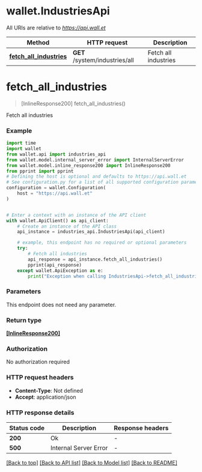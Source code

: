 # wallet.IndustriesApi

All URIs are relative to *https://api.wall.et*

Method | HTTP request | Description
------------- | ------------- | -------------
[**fetch_all_industries**](IndustriesApi.md#fetch_all_industries) | **GET** /system/industries/all | Fetch all industries


# **fetch_all_industries**
> [InlineResponse200] fetch_all_industries()

Fetch all industries

### Example


```python
import time
import wallet
from wallet.api import industries_api
from wallet.model.internal_server_error import InternalServerError
from wallet.model.inline_response200 import InlineResponse200
from pprint import pprint
# Defining the host is optional and defaults to https://api.wall.et
# See configuration.py for a list of all supported configuration parameters.
configuration = wallet.Configuration(
    host = "https://api.wall.et"
)


# Enter a context with an instance of the API client
with wallet.ApiClient() as api_client:
    # Create an instance of the API class
    api_instance = industries_api.IndustriesApi(api_client)

    # example, this endpoint has no required or optional parameters
    try:
        # Fetch all industries
        api_response = api_instance.fetch_all_industries()
        pprint(api_response)
    except wallet.ApiException as e:
        print("Exception when calling IndustriesApi->fetch_all_industries: %s\n" % e)
```


### Parameters
This endpoint does not need any parameter.

### Return type

[**[InlineResponse200]**](InlineResponse200.md)

### Authorization

No authorization required

### HTTP request headers

 - **Content-Type**: Not defined
 - **Accept**: application/json


### HTTP response details

| Status code | Description | Response headers |
|-------------|-------------|------------------|
**200** | Ok |  -  |
**500** | Internal Server Error |  -  |

[[Back to top]](#) [[Back to API list]](../README.md#documentation-for-api-endpoints) [[Back to Model list]](../README.md#documentation-for-models) [[Back to README]](../README.md)

